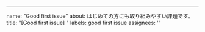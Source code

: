 ---
name: "Good first issue"
about: はじめての方にも取り組みやすい課題です。
title: "[Good first issue] "
labels: good first issue
assignees: ''
